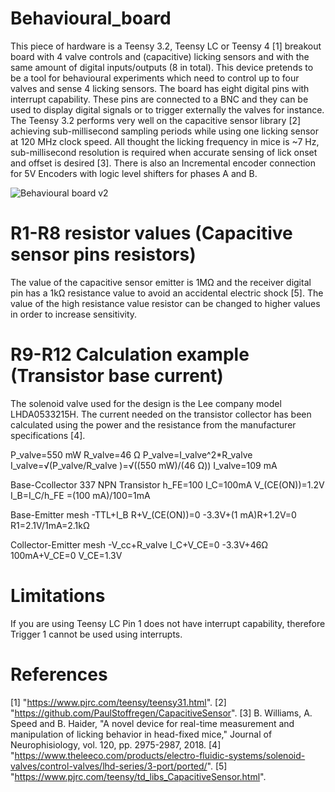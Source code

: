 # Behavioural_board

This piece of hardware is a Teensy 3.2, Teensy LC or Teensy 4 [1] breakout board with 4 valve controls and (capacitive) licking sensors and with the same amount of digital inputs/outputs (8 in total). This device pretends to be a tool for behavioural experiments which need to control up to four valves and sense 4 licking sensors. The board has eight digital pins with interrupt capability. These pins are connected to a BNC and they can be used to display digital signals or to trigger externally the valves for instance. The Teensy 3.2 performs very well on the capacitive sensor library [2] achieving sub-millisecond sampling periods while using one licking sensor at 120 MHz clock speed. All thought the licking frequency in mice is ~7 Hz, sub-millisecond resolution is required when accurate sensing of lick onset and offset is desired [3]. There is also an Incremental encoder connection for 5V Encoders with logic level shifters for phases A and B.


![Behavioural board v2](https://user-images.githubusercontent.com/54901317/177177025-56f0a11d-c3ec-42a9-9601-7cabe0dad406.png)

# R1-R8 resistor values (Capacitive sensor pins resistors)
The value of the capacitive sensor emitter is 1MΩ and the receiver digital pin has a 1kΩ resistance value to avoid an accidental electric shock [5]. The value of the high resistance value resistor can be changed to higher values in order to increase sensitivity.

# R9-R12 Calculation example (Transistor base current)
The solenoid valve used for the design is the Lee company model LHDA0533215H. The current needed on the transistor collector has been calculated using the power and the resistance from the manufacturer specifications [4].
 
P_valve=550 mW  R_valve=46 Ω
P_valve=I_valve^2*R_valve
I_valve=√(P_valve/R_valve )=√((550 mW)/(46 Ω))
I_valve=109 mA

Base-Ccollector 337 NPN Transistor
h_FE=100    I_C=100mA    V_(CE(ON))=1.2V   
I_B=I_C/h_FE =(100 mA)/100=1mA

Base-Emitter mesh
-TTL+I_B R+V_(CE(ON))=0
-3.3V+(1 mA)R+1.2V=0
R1=2.1V/1mA=2.1kΩ

Collector-Emitter mesh
-V_cc+R_valve I_C+V_CE=0
-3.3V+46Ω 100mA+V_CE=0
V_CE=1.3V

# Limitations

If you are using Teensy LC Pin 1 does not have interrupt capability, therefore Trigger 1 cannot be used using interrupts.

# References

[1] 	"https://www.pjrc.com/teensy/teensy31.html". 
[2] 	"https://github.com/PaulStoffregen/CapacitiveSensor". 
[3] 	B. Williams, A. Speed and B. Haider, "A novel device for real-time measurement and manipulation of licking behavior in head-fixed mice," Journal of Neurophisiology, vol. 120, pp. 2975-2987, 2018. 
[4] 	"https://www.theleeco.com/products/electro-fluidic-systems/solenoid-valves/control-valves/lhd-series/3-port/ported/". 
[5] 	"https://www.pjrc.com/teensy/td_libs_CapacitiveSensor.html". 


